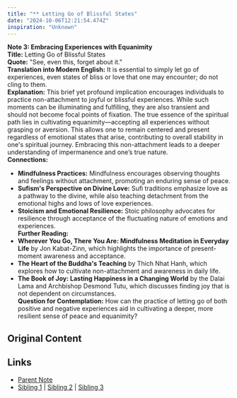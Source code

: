 ```yaml
---
title: "** Letting Go of Blissful States"
date: "2024-10-06T12:21:54.474Z"
inspiration: "Unknown"
---
```


  
**Note 3: Embracing Experiences with Equanimity**  
**Title:** Letting Go of Blissful States  
**Quote:** "See, even this, forget about it."  
**Translation into Modern English:** It is essential to simply let go of experiences, even states of bliss or love that one may encounter; do not cling to them.  
**Explanation:** This brief yet profound implication encourages individuals to practice non-attachment to joyful or blissful experiences. While such moments can be illuminating and fulfilling, they are also transient and should not become focal points of fixation. The true essence of the spiritual path lies in cultivating equanimity—accepting all experiences without grasping or aversion. This allows one to remain centered and present regardless of emotional states that arise, contributing to overall stability in one's spiritual journey. Embracing this non-attachment leads to a deeper understanding of impermanence and one’s true nature.  
**Connections:**  
- **Mindfulness Practices:** Mindfulness encourages observing thoughts and feelings without attachment, promoting an enduring sense of peace.  
- **Sufism's Perspective on Divine Love:** Sufi traditions emphasize love as a pathway to the divine, while also teaching detachment from the emotional highs and lows of love experiences.  
- **Stoicism and Emotional Resilience:** Stoic philosophy advocates for resilience through acceptance of the fluctuating nature of emotions and experiences.  
**Further Reading:**  
- **Wherever You Go, There You Are: Mindfulness Meditation in Everyday Life** by Jon Kabat-Zinn, which highlights the importance of present-moment awareness and acceptance.  
- **The Heart of the Buddha's Teaching** by Thich Nhat Hanh, which explores how to cultivate non-attachment and awareness in daily life.  
- **The Book of Joy: Lasting Happiness in a Changing World** by the Dalai Lama and Archbishop Desmond Tutu, which discusses finding joy that is not dependent on circumstances.  
**Question for Contemplation:** How can the practice of letting go of both positive and negative experiences aid in cultivating a deeper, more resilient sense of peace and equanimity?  


## Original Content



## Links

- [Parent Note](/parent-note.md)
- [Sibling 1](/zettel1.md) | [Sibling 2](/zettel2.md) | [Sibling 3](/zettel3.md)
